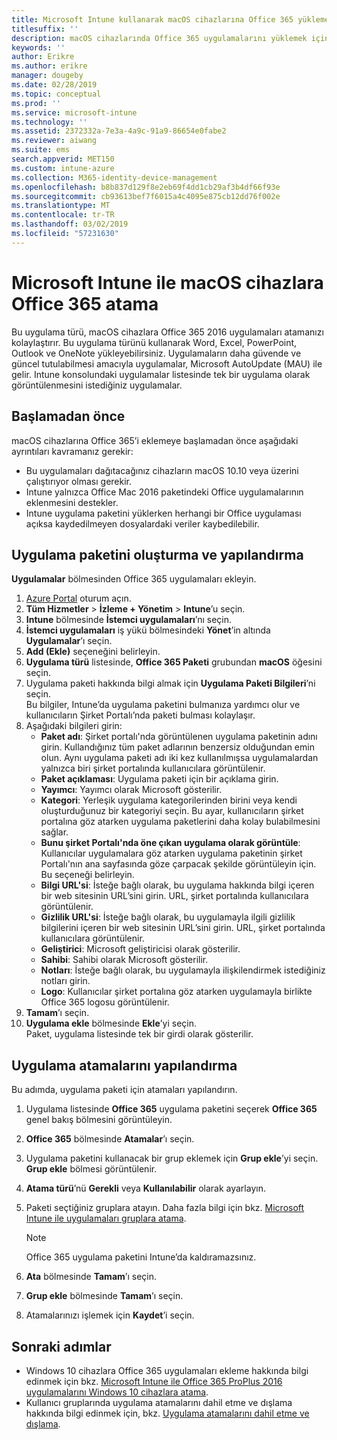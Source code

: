 ```yaml
---
title: Microsoft Intune kullanarak macOS cihazlarına Office 365 yükleme
titlesuffix: ''
description: macOS cihazlarında Office 365 uygulamalarını yüklemek için Microsoft Intune’u nasıl kullanabileceğinizi öğrenin.
keywords: ''
author: Erikre
ms.author: erikre
manager: dougeby
ms.date: 02/28/2019
ms.topic: conceptual
ms.prod: ''
ms.service: microsoft-intune
ms.technology: ''
ms.assetid: 2372332a-7e3a-4a9c-91a9-86654e0fabe2
ms.reviewer: aiwang
ms.suite: ems
search.appverid: MET150
ms.custom: intune-azure
ms.collection: M365-identity-device-management
ms.openlocfilehash: b8b837d129f8e2eb69f4dd1cb29af3b4df66f93e
ms.sourcegitcommit: cb93613bef7f6015a4c4095e875cb12dd76f002e
ms.translationtype: MT
ms.contentlocale: tr-TR
ms.lasthandoff: 03/02/2019
ms.locfileid: "57231630"
---
```

# <a name="assign-office-365-to-macos-devices-with-microsoft-intune"></a>Microsoft Intune ile macOS cihazlara Office 365 atama

Bu uygulama türü, macOS cihazlara Office 365 2016 uygulamaları atamanızı kolaylaştırır. Bu uygulama türünü kullanarak Word, Excel, PowerPoint, Outlook ve OneNote yükleyebilirsiniz. Uygulamaların daha güvende ve güncel tutulabilmesi amacıyla uygulamalar, Microsoft AutoUpdate (MAU) ile gelir. Intune konsolundaki uygulamalar listesinde tek bir uygulama olarak görüntülenmesini istediğiniz uygulamalar.


## <a name="before-you-start"></a>Başlamadan önce

macOS cihazlarına Office 365’i eklemeye başlamadan önce aşağıdaki ayrıntıları kavramanız gerekir:

- Bu uygulamaları dağıtacağınız cihazların macOS 10.10 veya üzerini çalıştırıyor olması gerekir.
- Intune yalnızca Office Mac 2016 paketindeki Office uygulamalarının eklenmesini destekler.
- Intune uygulama paketini yüklerken herhangi bir Office uygulaması açıksa kaydedilmeyen dosyalardaki veriler kaybedilebilir.

## <a name="create-and-configure-the-app-suite"></a>Uygulama paketini oluşturma ve yapılandırma

**Uygulamalar** bölmesinden Office 365 uygulamaları ekleyin.
1. [Azure Portal](https://portal.azure.com) oturum açın.
2. **Tüm Hizmetler** > **İzleme + Yönetim** > **Intune**’u seçin.
3. **Intune** bölmesinde **İstemci uygulamaları**’nı seçin.
4. **İstemci uygulamaları** iş yükü bölmesindeki **Yönet**’in altında **Uygulamalar**’ı seçin. 
5. **Add (Ekle)** seçeneğini belirleyin.
6. **Uygulama türü** listesinde, **Office 365 Paketi** grubundan **macOS** öğesini seçin.
7. Uygulama paketi hakkında bilgi almak için **Uygulama Paketi Bilgileri**’ni seçin.  
    Bu bilgiler, Intune’da uygulama paketini bulmanıza yardımcı olur ve kullanıcıların Şirket Portalı’nda paketi bulması kolaylaşır.
8. Aşağıdaki bilgileri girin:
    - **Paket adı**: Şirket portalı'nda görüntülenen uygulama paketinin adını girin. Kullandığınız tüm paket adlarının benzersiz olduğundan emin olun. Aynı uygulama paketi adı iki kez kullanılmışsa uygulamalardan yalnızca biri şirket portalında kullanıcılara görüntülenir.
    - **Paket açıklaması**: Uygulama paketi için bir açıklama girin.
    - **Yayımcı**: Yayımcı olarak Microsoft gösterilir.
    - **Kategori**: Yerleşik uygulama kategorilerinden birini veya kendi oluşturduğunuz bir kategoriyi seçin. Bu ayar, kullanıcıların şirket portalına göz atarken uygulama paketlerini daha kolay bulabilmesini sağlar.
    - **Bunu şirket Portalı'nda öne çıkan uygulama olarak görüntüle**: Kullanıcılar uygulamalara göz atarken uygulama paketinin şirket Portalı'nın ana sayfasında göze çarpacak şekilde görüntüleyin için. Bu seçeneği belirleyin.
    - **Bilgi URL'si**: İsteğe bağlı olarak, bu uygulama hakkında bilgi içeren bir web sitesinin URL’sini girin. URL, şirket portalında kullanıcılara görüntülenir.
    - **Gizlilik URL'si**: İsteğe bağlı olarak, bu uygulamayla ilgili gizlilik bilgilerini içeren bir web sitesinin URL’sini girin. URL, şirket portalında kullanıcılara görüntülenir.
    - **Geliştirici**: Microsoft geliştiricisi olarak gösterilir.
    - **Sahibi**: Sahibi olarak Microsoft gösterilir.
    - **Notları**: İsteğe bağlı olarak, bu uygulamayla ilişkilendirmek istediğiniz notları girin.
    - **Logo**: Kullanıcılar şirket portalına göz atarken uygulamayla birlikte Office 365 logosu görüntülenir.
9. **Tamam**’ı seçin.
10. **Uygulama ekle** bölmesinde **Ekle**’yi seçin.  
    Paket, uygulama listesinde tek bir girdi olarak gösterilir.

## <a name="configure-app-assignments"></a>Uygulama atamalarını yapılandırma

Bu adımda, uygulama paketi için atamaları yapılandırın. 

1. Uygulama listesinde **Office 365** uygulama paketini seçerek **Office 365** genel bakış bölmesini görüntüleyin.
2. **Office 365** bölmesinde **Atamalar**’ı seçin.
3. Uygulama paketini kullanacak bir grup eklemek için **Grup ekle**’yi seçin.  
    **Grup ekle** bölmesi görüntülenir.
4. **Atama türü**’nü **Gerekli** veya **Kullanılabilir** olarak ayarlayın.
5. Paketi seçtiğiniz gruplara atayın. Daha fazla bilgi için bkz. [Microsoft Intune ile uygulamaları gruplara atama](apps-deploy.md).

    >[!Note]
    > Office 365 uygulama paketini Intune’da kaldıramazsınız.

5. **Ata** bölmesinde **Tamam**’ı seçin.
6. **Grup ekle** bölmesinde **Tamam**’ı seçin.
7. Atamalarınızı işlemek için **Kaydet**’i seçin.

## <a name="next-steps"></a>Sonraki adımlar

- Windows 10 cihazlara Office 365 uygulamaları ekleme hakkında bilgi edinmek için bkz. [Microsoft Intune ile Office 365 ProPlus 2016 uygulamalarını Windows 10 cihazlara atama](apps-add-office365.md).
- Kullanıcı gruplarında uygulama atamalarını dahil etme ve dışlama hakkında bilgi edinmek için, bkz. [Uygulama atamalarını dahil etme ve dışlama](apps-inc-exl-assignments.md).
